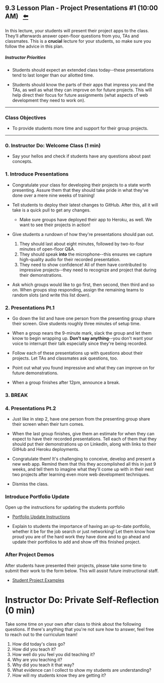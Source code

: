 ## 9.3 Lesson Plan - Project Presentations #1 (10:00 AM) <!--links--> &nbsp; [⬅️](../02-Day/02-Day-LessonPlan.md)

In this lecture, your students will present their project apps to the class. They’ll afterwards answer open-floor questions from you, TAs and classmates. This is a **crucial** lecture for your students, so make sure you follow the advice in this plan. 

##### Instructor Priorities 

* Students should expect an extended class today--these presentations tend to last longer than our allotted time. 

* Students should know the parts of their apps that impress you and the TAs, as well as what they can improve on for future projects. This will help direct their focus for future assignments (what aspects of web development they need to work on).

- - -

### Class Objectives

* To provide students more time and support for their group projects.

- - -

### 0. Instructor Do: Welcome Class (1 min)

* Say your hellos and check if students have any questions about past concepts.

### 1. Introduce Presentations 

* Congratulate your class for developing their projects to a state worth presenting. Assure them that they should take pride in what they've done over a mere nine weeks of training!

* Tell students to deploy their latest changes to GitHub. After this, all it will take is a quick pull to get any changes.

  * Make sure groups have deployed their app to Heroku, as well. We want to see their projects in action!

* Give students a rundown of how they're presentations should pan out.

  1. They should last about eight minutes, followed by two-to-four minutes of open-floor Q&A.
  2. They should speak **into** the microphone--this ensures we capture high-quality audio for their recorded presentation.
  3. They need to show confidence! All of them have contributed to impressive projects--they need to recognize and project that during their demonstrations.

* Ask which groups would like to go first, then second, then third and so on. When groups stop responding, assign the remaining teams to random slots (and write this list down).

### 2. Presentations Pt.1

* Go down the list and have one person from the presenting group share their screen. Give students roughly three minutes of setup time.

* When a group nears the 9-minute mark, slack the group and let them know to begin wrapping up. **Don't say anything**--you don't want your voice to interrupt their talk especially since they're being recorded.

* Follow each of these presentations up with questions about their projects. Let TAs and classmates ask questions, too.

* Point out what you found impressive and what they can improve on for future demonstrations.

* When a group finishes after 12pm, announce a break.

### 3. BREAK

### 4. Presentations Pt.2

* Just like in step 2, have one person from the presenting group share their screen when their turn comes.

* When the last group finishes, give them an estimate for when they can expect to have their recorded presentations. Tell each of them that they should put their demonstrations up on LinkedIn, along with links to their GitHub and Heroku deployments.

* Congratulate them! It's challenging to conceive, develop and present a new web app. Remind them that this they accomplished all this in just 9 weeks, and tell them to imagine what they'll come up with in their next two projects after learning even more web development techniques.

* Dismiss the class.

### Introduce Portfolio Update

Open up the instructions for updating the students portfolio

* [Portfolio Update Instructions](../../../../01-Class-Content/09-portfolio-update/01-Homework/Instructions/README.md)

* Explain to students the importance of having an up-to-date portfolio, whether it be for the job search or just networking! Let them know how proud you are of the hard work they have done and to go ahead and update their portfolios to add and show off this finished project.

### After Project Demos

After students have presented their projects, please take some time to submit their work to the form below. This will assist future instructional staff. 

* [Student Project Examples](https://goo.gl/forms/d82FCYMGeRcrxruQ2)

# Instructor Do: Private Self-Reflection (0 min)

Take some time on your own after class to think about the following questions. If there's anything that you're not sure how to answer, feel free to reach out to the curriculum team!

1. How did today's class go?
2. How did you teach it?
3. How well do you feel you did teaching it?
4. Why are you teaching it?
5. Why did you teach it that way?
6. What evidence can I collect to show my students are understanding?
7. How will my students know they are getting it?
